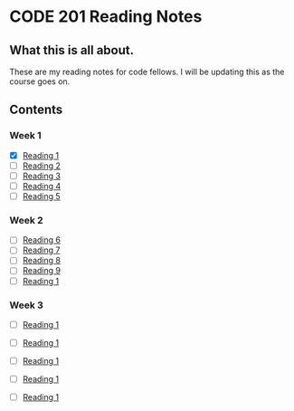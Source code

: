 # CODE 201 Reading Notes

## What this is all about.

These are my reading notes for code fellows. I will be updating this as the course goes on.

## Contents

### Week 1
- [x] [Reading 1](class-01.md)
- [ ] [Reading 2](class-02.md)
- [ ] [Reading 3](class-03.md)
- [ ] [Reading 4](class-04.md)
- [ ] [Reading 5](class-05.md)
### Week 2
- [ ] [Reading 6](class-06.md)
- [ ] [Reading 7](class-07.md)
- [ ] [Reading 8](class-08.md)
- [ ] [Reading 9](class-09.md)
- [ ] [Reading 1](class-10.md)
### Week 3
- [ ] [Reading 1](class-11.md)
- [ ] [Reading 1](class-12.md)
- [ ] [Reading 1](class-13.md)
- [ ] [Reading 1](class-14.md)
- [ ] [Reading 1](class-15.md)


